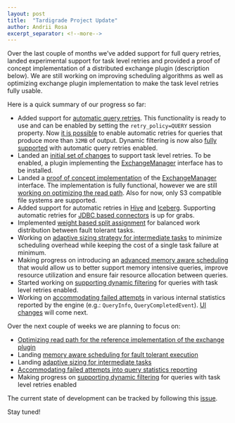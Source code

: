 ```yaml
---
layout: post
title:  "Tardigrade Project Update"
author: Andrii Rosa
excerpt_separator: <!--more-->
---
```


Over the last couple of months we’ve added support for full query retries, landed experimental support 
for task level retries and provided a proof of concept implementation of a distributed exchange plugin 
(description below). We are still working on improving scheduling algorithms as well as optimizing 
exchange plugin implementation to make the task level retries fully usable.

<!--more-->

Here is a quick summary of our progress so far:

* Added support for [automatic query retries](https://github.com/trinodb/trino/pull/9361). This functionality 
  is ready to use and can be enabled by setting the `retry_policy=QUERY` session property. Now 
  [it is possible](https://github.com/trinodb/trino/pull/10507) to enable automatic retries for queries that 
  produce more than `32MB` of output. Dynamic filtering is now also 
  [fully supported](https://github.com/trinodb/trino/pull/10274) with automatic query retries enabled.
* Landed an [initial set of changes](https://github.com/trinodb/trino/pull/9818) to support task level retries. 
  To be enabled, a plugin implementing the 
  [ExchangeManager](https://github.com/trinodb/trino/blob/master/core/trino-spi/src/main/java/io/trino/spi/exchange/ExchangeManager.java) 
  interface has to be installed.
* Landed a [proof of concept implementation](https://github.com/trinodb/trino/pull/10823) of the 
  [ExchangeManager](https://github.com/trinodb/trino/blob/master/core/trino-spi/src/main/java/io/trino/spi/exchange/ExchangeManager.java) 
  interface. The implementation is fully functional, however we are still [working on optimizing the read path](https://github.com/trinodb/trino/issues/11050). 
  Also for now, only S3 compatible file systems are supported.
* Added support for automatic retries in [Hive](https://github.com/trinodb/trino/issues/10252) and [Iceberg](https://github.com/trinodb/trino/pull/10622). 
  Supporting automatic retries for [JDBC based connectors](https://github.com/trinodb/trino/issues/10254) is up for grabs.
* Implemented [weight based split assignment](https://github.com/trinodb/trino/pull/10837) for balanced work distribution between fault tolerant tasks.
* Working on [adaptive sizing strategy for intermediate tasks](https://github.com/trinodb/trino/pull/11023) to minimize scheduling overhead 
  while keeping the cost of a single task failure at minimum. 
* Making progress on introducing an [advanced memory aware scheduling](https://github.com/trinodb/trino/pull/10432) that would allow us 
  to better support memory intensive queries, improve resource utilization and ensure fair resource allocation between queries.
* Started working on [supporting dynamic filtering](https://github.com/trinodb/trino/issues/9935) for queries with task level retries enabled.
* Working on [accommodating failed attempts](https://github.com/trinodb/trino/issues/10734) in various internal statistics reported by 
  the engine (e.g.: `QueryInfo`, `QueryCompletedEvent`). [UI changes](https://github.com/trinodb/trino/issues/10754) will come next.

Over the next couple of weeks we are planning to focus on:

* [Optimizing read path for the reference implementation of the exchange plugin](https://github.com/trinodb/trino/issues/11050)
* Landing [memory aware scheduling for fault tolerant execution](https://github.com/trinodb/trino/pull/10432)
* Landing [adaptive sizing for intermediate tasks](https://github.com/trinodb/trino/pull/11023)
* [Accommodating failed attempts into query statistics reporting](https://github.com/trinodb/trino/issues/10734)
* Making progress on [supporting dynamic filtering](https://github.com/trinodb/trino/issues/9935) for queries with task level retries enabled

The current state of development can be tracked by following this [issue](https://github.com/trinodb/trino/issues/9101).

Stay tuned!